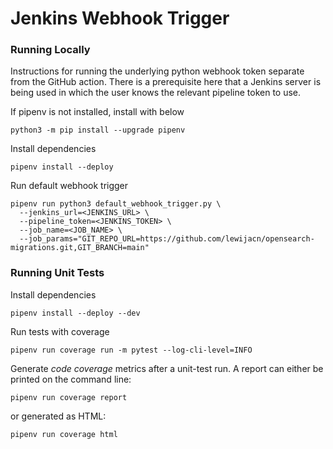 # Jenkins Webhook Trigger

### Running Locally

Instructions for running the underlying python webhook token separate from the GitHub action. There is a prerequisite here that a Jenkins server is being used in which the user knows the relevant pipeline token to use.

If pipenv is not installed, install with below
```shell
python3 -m pip install --upgrade pipenv
```

Install dependencies
```shell
pipenv install --deploy
```

Run default webhook trigger
```shell
pipenv run python3 default_webhook_trigger.py \
  --jenkins_url=<JENKINS_URL> \
  --pipeline_token=<JENKINS_TOKEN> \
  --job_name=<JOB_NAME> \
  --job_params="GIT_REPO_URL=https://github.com/lewijacn/opensearch-migrations.git,GIT_BRANCH=main"
```

### Running Unit Tests

Install dependencies
```shell
pipenv install --deploy --dev
```

Run tests with coverage
```shell
pipenv run coverage run -m pytest --log-cli-level=INFO
```

Generate _code coverage_ metrics after a unit-test run. A report can either be printed on the command line:

```shell
pipenv run coverage report
```

or generated as HTML:

```shell
pipenv run coverage html
```

